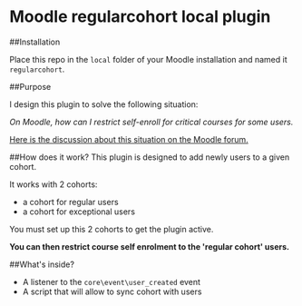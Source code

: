 # Moodle regularcohort local plugin

##Installation

Place this repo in the `local` folder of your Moodle installation and named it `regularcohort`. 

##Purpose

I design this plugin to solve the following situation: 

*On Moodle, how can I restrict self-enroll for critical courses for some users.*

[Here is the discussion about this situation on the Moodle forum.](https://moodle.org/mod/forum/discuss.php?d=354241)

##How does it work?
This plugin is designed to add newly users to a given cohort.

It works with 2 cohorts:
- a cohort for regular users
- a cohort for exceptional users

You must set up  this 2 cohorts to get the plugin active.

**You can then restrict course self enrolment to the 'regular cohort' users.**

##What's inside?

 - A listener to the `core\event\user_created` event
 - A script that will allow to sync cohort with users